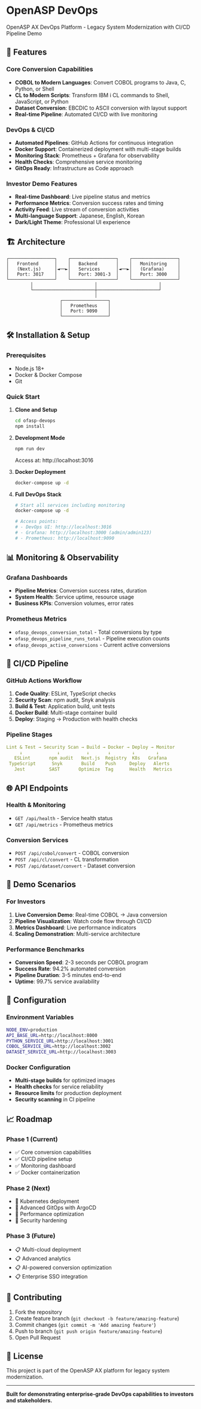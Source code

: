 # OpenASP DevOps

OpenASP AX DevOps Platform - Legacy System Modernization with CI/CD Pipeline Demo

## 🚀 Features

### Core Conversion Capabilities
- **COBOL to Modern Languages**: Convert COBOL programs to Java, C, Python, or Shell
- **CL to Modern Scripts**: Transform IBM i CL commands to Shell, JavaScript, or Python
- **Dataset Conversion**: EBCDIC to ASCII conversion with layout support
- **Real-time Pipeline**: Automated CI/CD with live monitoring

### DevOps & CI/CD
- **Automated Pipelines**: GitHub Actions for continuous integration
- **Docker Support**: Containerized deployment with multi-stage builds
- **Monitoring Stack**: Prometheus + Grafana for observability
- **Health Checks**: Comprehensive service monitoring
- **GitOps Ready**: Infrastructure as Code approach

### Investor Demo Features
- **Real-time Dashboard**: Live pipeline status and metrics
- **Performance Metrics**: Conversion success rates and timing
- **Activity Feed**: Live stream of conversion activities
- **Multi-language Support**: Japanese, English, Korean
- **Dark/Light Theme**: Professional UI experience

## 🏗️ Architecture

```
┌─────────────────┐    ┌─────────────────┐    ┌─────────────────┐
│   Frontend      │    │   Backend       │    │   Monitoring    │
│   (Next.js)     │◄──►│   Services      │◄──►│   (Grafana)     │
│   Port: 3017    │    │   Port: 3001-3  │    │   Port: 3000    │
└─────────────────┘    └─────────────────┘    └─────────────────┘
         │                       │                       │
         └───────────────────────┼───────────────────────┘
                                 │
                    ┌─────────────────┐
                    │   Prometheus    │
                    │   Port: 9090    │
                    └─────────────────┘
```

## 🛠️ Installation & Setup

### Prerequisites
- Node.js 18+
- Docker & Docker Compose
- Git

### Quick Start

1. **Clone and Setup**
   ```bash
   cd ofasp-devops
   npm install
   ```

2. **Development Mode**
   ```bash
   npm run dev
   ```
   Access at: http://localhost:3016

3. **Docker Deployment**
   ```bash
   docker-compose up -d
   ```

4. **Full DevOps Stack**
   ```bash
   # Start all services including monitoring
   docker-compose up -d
   
   # Access points:
   # - DevOps UI: http://localhost:3016
   # - Grafana: http://localhost:3000 (admin/admin123)
   # - Prometheus: http://localhost:9090
   ```

## 📊 Monitoring & Observability

### Grafana Dashboards
- **Pipeline Metrics**: Conversion success rates, duration
- **System Health**: Service uptime, resource usage
- **Business KPIs**: Conversion volumes, error rates

### Prometheus Metrics
- `ofasp_devops_conversion_total` - Total conversions by type
- `ofasp_devops_pipeline_runs_total` - Pipeline execution counts
- `ofasp_devops_active_conversions` - Current active conversions

## 🔄 CI/CD Pipeline

### GitHub Actions Workflow
1. **Code Quality**: ESLint, TypeScript checks
2. **Security Scan**: npm audit, Snyk analysis
3. **Build & Test**: Application build, unit tests
4. **Docker Build**: Multi-stage container build
5. **Deploy**: Staging → Production with health checks

### Pipeline Stages
```yaml
Lint & Test → Security Scan → Build → Docker → Deploy → Monitor
     ↓             ↓          ↓       ↓        ↓        ↓
   ESLint       npm audit   Next.js  Registry  K8s   Grafana
 TypeScript      Snyk       Build    Push     Deploy   Alerts
   Jest         SAST       Optimize  Tag      Health   Metrics
```

## 🌐 API Endpoints

### Health & Monitoring
- `GET /api/health` - Service health status
- `GET /api/metrics` - Prometheus metrics

### Conversion Services
- `POST /api/cobol/convert` - COBOL conversion
- `POST /api/cl/convert` - CL transformation
- `POST /api/dataset/convert` - Dataset conversion

## 🎯 Demo Scenarios

### For Investors
1. **Live Conversion Demo**: Real-time COBOL → Java conversion
2. **Pipeline Visualization**: Watch code flow through CI/CD
3. **Metrics Dashboard**: Live performance indicators
4. **Scaling Demonstration**: Multi-service architecture

### Performance Benchmarks
- **Conversion Speed**: 2-3 seconds per COBOL program
- **Success Rate**: 94.2% automated conversion
- **Pipeline Duration**: 3-5 minutes end-to-end
- **Uptime**: 99.7% service availability

## 🔧 Configuration

### Environment Variables
```bash
NODE_ENV=production
API_BASE_URL=http://localhost:8000
PYTHON_SERVICE_URL=http://localhost:3001
COBOL_SERVICE_URL=http://localhost:3002
DATASET_SERVICE_URL=http://localhost:3003
```

### Docker Configuration
- **Multi-stage builds** for optimized images
- **Health checks** for service reliability
- **Resource limits** for production deployment
- **Security scanning** in CI pipeline

## 📈 Roadmap

### Phase 1 (Current)
- ✅ Core conversion capabilities
- ✅ CI/CD pipeline setup
- ✅ Monitoring dashboard
- ✅ Docker containerization

### Phase 2 (Next)
- 🔄 Kubernetes deployment
- 🔄 Advanced GitOps with ArgoCD
- 🔄 Performance optimization
- 🔄 Security hardening

### Phase 3 (Future)
- 📋 Multi-cloud deployment
- 📋 Advanced analytics
- 📋 AI-powered conversion optimization
- 📋 Enterprise SSO integration

## 🤝 Contributing

1. Fork the repository
2. Create feature branch (`git checkout -b feature/amazing-feature`)
3. Commit changes (`git commit -m 'Add amazing feature'`)
4. Push to branch (`git push origin feature/amazing-feature`)
5. Open Pull Request

## 📝 License

This project is part of the OpenASP AX platform for legacy system modernization.

---

**Built for demonstrating enterprise-grade DevOps capabilities to investors and stakeholders.**